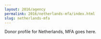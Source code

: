 ```yaml
---
layout: 2016/agency
permalink: 2016/netherlands-mfa/index.html
slug: netherlands-mfa
---
```


Donor profile for Netherlands, MFA goes here.
